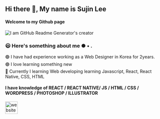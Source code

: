 ## Hi there 👋, My name is Sujin Lee
#### Welcome to my Github page
![I am GitHub Readme Generator's creator](https://sujinhhh.github.io/deploy/pine.jpg)


### 😃 Here's something about me ● • .

🟢 I have had experience working as a Web Designer in Korea for 2years. <br>
🟣 I love learning something new <br>
🌱 Currently I learning Web developing learning Javascript, React, React Native, CSS, HTML <br>


#### I have knowledge of REACT / REACT NATIVE/ JS / HTML / CSS / WORDPRESS / PHOTOSHOP / ILLUSTRATOR


[<img src='https://cdn.jsdelivr.net/npm/simple-icons@3.0.1/icons/icloud.svg' alt='website' height='40'>](https://dream-f5a51.web.app/)

